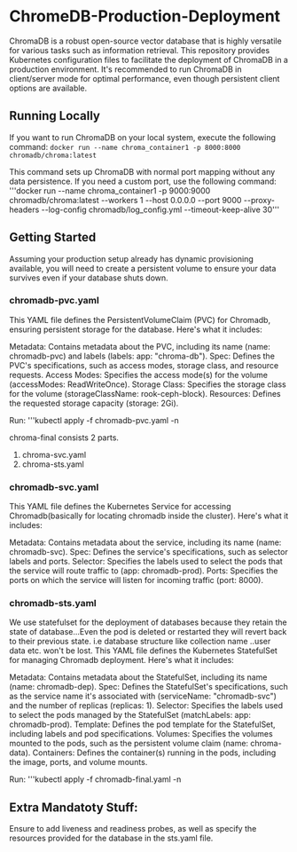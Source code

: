 # ChromeDB-Production-Deployment

ChromaDB is a robust open-source vector database that is highly versatile for various tasks such as information retrieval. This repository provides Kubernetes configuration files to facilitate the deployment of ChromaDB in a production environment. It's recommended to run ChromaDB in client/server mode for optimal performance, even though persistent client options are available.


## Running Locally
If you want to run ChromaDB on your local system, execute the following command:
```docker run --name chroma_container1 -p 8000:8000 chromadb/chroma:latest```

This command sets up ChromaDB with normal port mapping without any data persistence. If you need a custom port, use the following command:
'''docker run --name chroma_container1 -p 9000:9000 chromadb/chroma:latest --workers 1 --host 0.0.0.0 --port 9000 --proxy-headers --log-config chromadb/log_config.yml --timeout-keep-alive 30'''

## Getting Started
Assuming your production setup already has dynamic provisioning available, you will need to create a persistent volume to ensure your data survives even if your database shuts down.

### chromadb-pvc.yaml
This YAML file defines the PersistentVolumeClaim (PVC) for Chromadb, ensuring persistent storage for the database. Here's what it includes:

Metadata: Contains metadata about the PVC, including its name (name: chromadb-pvc) and labels (labels: app: "chroma-db").
Spec: Defines the PVC's specifications, such as access modes, storage class, and resource requests.
Access Modes: Specifies the access mode(s) for the volume (accessModes: ReadWriteOnce).
Storage Class: Specifies the storage class for the volume (storageClassName: rook-ceph-block).
Resources: Defines the requested storage capacity (storage: 2Gi).

Run: '''kubectl apply -f chromadb-pvc.yaml -n <your-namespace-name>

chroma-final consists 2 parts.
 1. chroma-svc.yaml
 2. chroma-sts.yaml

### chromadb-svc.yaml
This YAML file defines the Kubernetes Service for accessing Chromadb(basically for locating chromadb inside the cluster). Here's what it includes:

Metadata: Contains metadata about the service, including its name (name: chromadb-svc).
Spec: Defines the service's specifications, such as selector labels and ports.
Selector: Specifies the labels used to select the pods that the service will route traffic to (app: chromadb-prod).
Ports: Specifies the ports on which the service will listen for incoming traffic (port: 8000).

### chromadb-sts.yaml
We use statefulset for the deployment of databases because they retain the state of database...Even the pod is deleted or restarted they will revert back to their previous state.
i.e database structure like collection name ..user data etc. won't be lost.
This YAML file defines the Kubernetes StatefulSet for managing Chromadb deployment. Here's what it includes:

Metadata: Contains metadata about the StatefulSet, including its name (name: chromadb-dep).
Spec: Defines the StatefulSet's specifications, such as the service name it's associated with (serviceName: "chromadb-svc") and the number of replicas (replicas: 1).
Selector: Specifies the labels used to select the pods managed by the StatefulSet (matchLabels: app: chromadb-prod).
Template: Defines the pod template for the StatefulSet, including labels and pod specifications.
Volumes: Specifies the volumes mounted to the pods, such as the persistent volume claim (name: chroma-data).
Containers: Defines the container(s) running in the pods, including the image, ports, and volume mounts.

Run: '''kubectl apply -f chromadb-final.yaml -n <your-namespace-name>

## Extra Mandatoty Stuff:
Ensure to add liveness and readiness probes, as well as specify the resources provided for the database in the sts.yaml file. 
